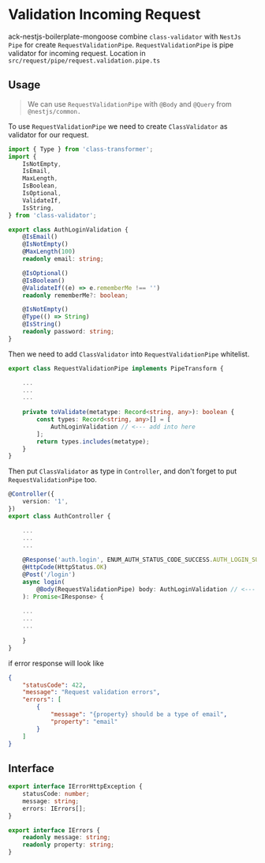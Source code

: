 # Validation Incoming Request

ack-nestjs-boilerplate-mongoose combine `class-validator` with `NestJs Pipe` for create `RequestValidationPipe`. `RequestValidationPipe` is pipe validator for incoming request. Location in `src/request/pipe/request.validation.pipe.ts`

## Usage

> We can use `RequestValidationPipe` with `@Body` and `@Query` from `@nestjs/common.`

To use `RequestValidationPipe` we need to create `ClassValidator` as validator for our request.

```typescript
import { Type } from 'class-transformer';
import {
    IsNotEmpty,
    IsEmail,
    MaxLength,
    IsBoolean,
    IsOptional,
    ValidateIf,
    IsString,
} from 'class-validator';

export class AuthLoginValidation {
    @IsEmail()
    @IsNotEmpty()
    @MaxLength(100)
    readonly email: string;

    @IsOptional()
    @IsBoolean()
    @ValidateIf((e) => e.rememberMe !== '')
    readonly rememberMe?: boolean;

    @IsNotEmpty()
    @Type(() => String)
    @IsString()
    readonly password: string;
}

```

Then we need to add `ClassValidator` into `RequestValidationPipe` whitelist.

```typescript
export class RequestValidationPipe implements PipeTransform {

    ...
    ...
    ...
    
    private toValidate(metatype: Record<string, any>): boolean {
        const types: Record<string, any>[] = [
            AuthLoginValidation // <--- add into here
        ];
        return types.includes(metatype);
    }
}
```

Then put `ClassValidator` as type in `Controller`, and don't forget to put `RequestValidationPipe` too.

```typescript
@Controller({
    version: '1',
})
export class AuthController {

    ...
    ...
    ...
    
    @Response('auth.login', ENUM_AUTH_STATUS_CODE_SUCCESS.AUTH_LOGIN_SUCCESS)
    @HttpCode(HttpStatus.OK)
    @Post('/login')
    async login( 
        @Body(RequestValidationPipe) body: AuthLoginValidation // <--- use like this
    ): Promise<IResponse> {
    
    ...
    ...
    ...
    
    }
}
```

if error response will look like

```json
{
    "statusCode": 422,
    "message": "Request validation errors",
    "errors": [
        {
            "message": "{property} should be a type of email",
            "property": "email"
        }
    ]
}
```

## Interface

```typescript
export interface IErrorHttpException {
    statusCode: number;
    message: string;
    errors: IErrors[];
}

export interface IErrors {
    readonly message: string;
    readonly property: string;
}
```
